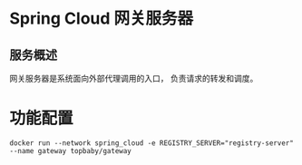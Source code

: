 # Spring Cloud 网关服务器

## 服务概述

网关服务器是系统面向外部代理调用的入口， 负责请求的转发和调度。

# 功能配置


```
docker run --network spring_cloud -e REGISTRY_SERVER="registry-server"  --name gateway topbaby/gateway
```



